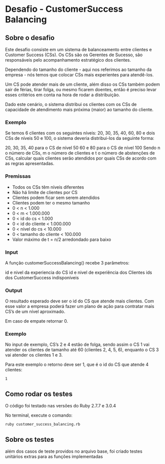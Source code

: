 # Desafio - CustomerSuccess Balancing

## Sobre o desafio

Este desafio consiste em um sistema de balanceamento entre clientes e Customer Success (CSs). Os CSs são os Gerentes de Sucesso, são responsáveis pelo acompanhamento estratégico dos clientes.

Dependendo do tamanho do cliente - aqui nos referimos ao tamanho da empresa - nós temos que colocar CSs mais experientes para atendê-los.

Um CS pode atender mais de um cliente, além disso os CSs também podem sair de férias, tirar folga, ou mesmo ficarem doentes, então é preciso levar esses critérios em conta na hora de rodar a distribuição.

Dado este cenário, o sistema distribui os clientes com os CSs de capacidade de atendimento mais próxima (maior) ao tamanho do cliente.

### Exemplo
Se temos 6 clientes com os seguintes níveis: 20, 30, 35, 40, 60, 80 e dois CSs de níveis 50 e 100, o sistema deveria distribui-los da seguinte forma:

20, 30, 35, 40 para o CS de nível 50
60 e 80 para o CS de nível 100
Sendo n o número de CSs, m o número de clientes e t o número de abstenções de CSs, calcular quais clientes serão atendidos por quais CSs de acordo com as regras apresentadas.

### Premissas
- Todos os CSs têm níveis diferentes
- Não há limite de clientes por CS
- Clientes podem ficar sem serem atendidos
- Clientes podem ter o mesmo tamanho
- 0 < n < 1.000
- 0 < m < 1.000.000
- 0 < id do cs < 1.000
- 0 < id do cliente < 1.000.000
- 0 < nível do cs < 10.000
- 0 < tamanho do cliente < 100.000
- Valor máximo de t = n/2 arredondado para baixo

### Input
A função customerSuccessBalancing() recebe 3 parâmetros:

id e nivel da experiencia do CS
id e nivel de experiência dos Clientes
ids dos CustomerSuccess indisponíveis

### Output
O resultado esperado deve ser o id do CS que atende mais clientes. Com esse valor a empresa poderá fazer um plano de ação para contratar mais CS’s de um nível aproximado.

Em caso de empate retornar 0.

### Exemplo
No input de exemplo, CS’s 2 e 4 estão de folga, sendo assim o CS 1 vai atender os clientes de tamanho até 60 (clientes 2, 4, 5, 6), enquanto o CS 3 vai atender os clientes 1 e 3.

Para este exemplo o retorno deve ser 1, que é o id do CS que atende 4 clientes:
```
1
```

## Como rodar os testes
O código foi testado nas versões do Ruby 2.7.7 e 3.0.4

No terminal, execute o comando:

```
ruby customer_success_balancing.rb
```

## Sobre os testes
além dos casos de teste providos no arquivo base, foi criado testes unitários extras para as funções implementadas